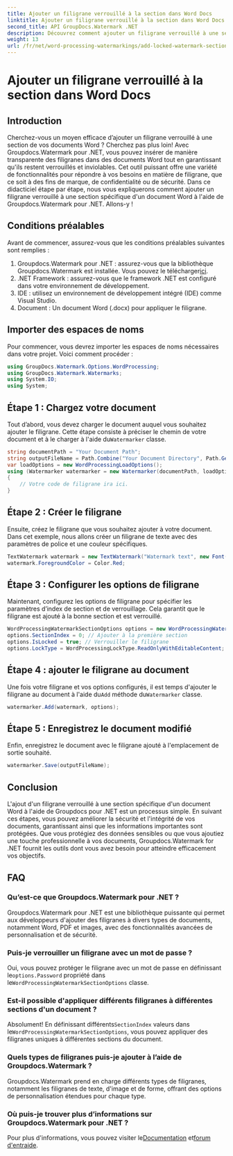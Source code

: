 ```yaml
---
title: Ajouter un filigrane verrouillé à la section dans Word Docs
linktitle: Ajouter un filigrane verrouillé à la section dans Word Docs
second_title: API GroupDocs.Watermark .NET
description: Découvrez comment ajouter un filigrane verrouillé à une section spécifique dans des documents Word à l'aide de Groupdocs for .NET avec ce guide complet étape par étape.
weight: 13
url: /fr/net/word-processing-watermarkings/add-locked-watermark-section-word-docs/
---
```


# Ajouter un filigrane verrouillé à la section dans Word Docs

## Introduction
Cherchez-vous un moyen efficace d’ajouter un filigrane verrouillé à une section de vos documents Word ? Cherchez pas plus loin! Avec Groupdocs.Watermark pour .NET, vous pouvez insérer de manière transparente des filigranes dans des documents Word tout en garantissant qu'ils restent verrouillés et inviolables. Cet outil puissant offre une variété de fonctionnalités pour répondre à vos besoins en matière de filigrane, que ce soit à des fins de marque, de confidentialité ou de sécurité. Dans ce didacticiel étape par étape, nous vous expliquerons comment ajouter un filigrane verrouillé à une section spécifique d'un document Word à l'aide de Groupdocs.Watermark pour .NET. Allons-y !
## Conditions préalables
Avant de commencer, assurez-vous que les conditions préalables suivantes sont remplies :
1.  Groupdocs.Watermark pour .NET : assurez-vous que la bibliothèque Groupdocs.Watermark est installée. Vous pouvez le télécharger[ici](https://releases.groupdocs.com/Watermark/net/).
2. .NET Framework : assurez-vous que le framework .NET est configuré dans votre environnement de développement.
3. IDE : utilisez un environnement de développement intégré (IDE) comme Visual Studio.
4. Document : Un document Word (.docx) pour appliquer le filigrane.
## Importer des espaces de noms
Pour commencer, vous devrez importer les espaces de noms nécessaires dans votre projet. Voici comment procéder :
```csharp
using GroupDocs.Watermark.Options.WordProcessing;
using GroupDocs.Watermark.Watermarks;
using System.IO;
using System;
```
## Étape 1 : Chargez votre document
 Tout d’abord, vous devez charger le document auquel vous souhaitez ajouter le filigrane. Cette étape consiste à préciser le chemin de votre document et à le charger à l'aide du`Watermarker` classe.
```csharp
string documentPath = "Your Document Path";
string outputFileName = Path.Combine("Your Document Directory", Path.GetFileName(documentPath));
var loadOptions = new WordProcessingLoadOptions();
using (Watermarker watermarker = new Watermarker(documentPath, loadOptions))
{
    // Votre code de filigrane ira ici.
}
```
## Étape 2 : Créer le filigrane
Ensuite, créez le filigrane que vous souhaitez ajouter à votre document. Dans cet exemple, nous allons créer un filigrane de texte avec des paramètres de police et une couleur spécifiques.
```csharp
TextWatermark watermark = new TextWatermark("Watermark text", new Font("Arial", 19));
watermark.ForegroundColor = Color.Red;
```
## Étape 3 : Configurer les options de filigrane
Maintenant, configurez les options de filigrane pour spécifier les paramètres d’index de section et de verrouillage. Cela garantit que le filigrane est ajouté à la bonne section et est verrouillé.
```csharp
WordProcessingWatermarkSectionOptions options = new WordProcessingWatermarkSectionOptions();
options.SectionIndex = 0; // Ajouter à la première section
options.IsLocked = true; // Verrouiller le filigrane
options.LockType = WordProcessingLockType.ReadOnlyWithEditableContent; // Type de verrouillage
```
## Étape 4 : ajouter le filigrane au document
 Une fois votre filigrane et vos options configurés, il est temps d'ajouter le filigrane au document à l'aide du`Add` méthode du`Watermarker` classe.
```csharp
watermarker.Add(watermark, options);
```
## Étape 5 : Enregistrez le document modifié
Enfin, enregistrez le document avec le filigrane ajouté à l'emplacement de sortie souhaité.
```csharp
watermarker.Save(outputFileName);
```
## Conclusion
L'ajout d'un filigrane verrouillé à une section spécifique d'un document Word à l'aide de Groupdocs pour .NET est un processus simple. En suivant ces étapes, vous pouvez améliorer la sécurité et l'intégrité de vos documents, garantissant ainsi que les informations importantes sont protégées. Que vous protégiez des données sensibles ou que vous ajoutiez une touche professionnelle à vos documents, Groupdocs.Watermark for .NET fournit les outils dont vous avez besoin pour atteindre efficacement vos objectifs.
## FAQ
### Qu’est-ce que Groupdocs.Watermark pour .NET ?
Groupdocs.Watermark pour .NET est une bibliothèque puissante qui permet aux développeurs d'ajouter des filigranes à divers types de documents, notamment Word, PDF et images, avec des fonctionnalités avancées de personnalisation et de sécurité.
### Puis-je verrouiller un filigrane avec un mot de passe ?
 Oui, vous pouvez protéger le filigrane avec un mot de passe en définissant le`options.Password` propriété dans le`WordProcessingWatermarkSectionOptions` classe.
### Est-il possible d'appliquer différents filigranes à différentes sections d'un document ?
 Absolument! En définissant différents`SectionIndex` valeurs dans le`WordProcessingWatermarkSectionOptions`, vous pouvez appliquer des filigranes uniques à différentes sections du document.
### Quels types de filigranes puis-je ajouter à l’aide de Groupdocs.Watermark ?
Groupdocs.Watermark prend en charge différents types de filigranes, notamment les filigranes de texte, d'image et de forme, offrant des options de personnalisation étendues pour chaque type.
### Où puis-je trouver plus d’informations sur Groupdocs.Watermark pour .NET ?
 Pour plus d'informations, vous pouvez visiter le[Documentation](https://tutorials.groupdocs.com/Watermark/net/) et[forum d'entraide](https://forum.groupdocs.com/c/watermark/19).